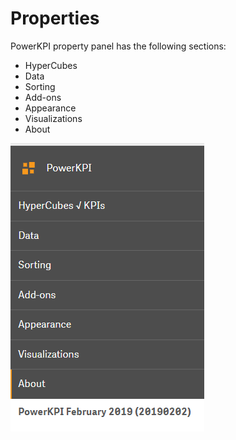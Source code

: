 # Properties

PowerKPI property panel has the following sections:

* HyperCubes
* Data
* Sorting
* Add-ons
*  Appearance
*  Visualizations
* About

![](../.gitbook/assets/image%20%285%29.png)

